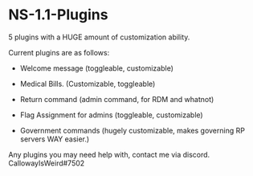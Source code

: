 # NS-1.1-Plugins

5 plugins with a HUGE amount of customization ability.

Current plugins are as follows:

- Welcome message (toggleable, customizable)

- Medical Bills. (Customizable, toggleable)

- Return command (admin command, for RDM and whatnot)

- Flag Assignment for admins (toggleable, customizable)

- Government commands (hugely customizable, makes governing RP servers WAY easier.)

Any plugins you may need help with, contact me via discord. CallowayIsWeird#7502
